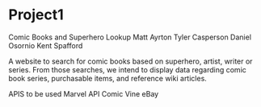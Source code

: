 # Project1
Comic Books and Superhero Lookup
Matt Ayrton
Tyler Casperson
Daniel Osornio
Kent Spafford

A website to search for comic books based on superhero, artist, writer or series. From those searches, we intend to display data regarding comic book series, purchasable items, and reference wiki articles.


APIS to be used
Marvel API
Comic Vine
eBay